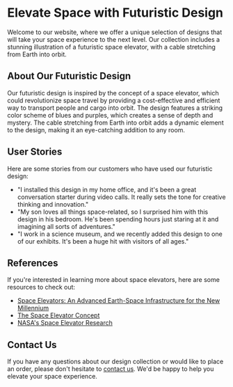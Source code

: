 <!--font:Poppins-->

# Elevate Space with Futuristic Design

Welcome to our website, where we offer a unique selection of designs that will take your space experience to the next level. Our collection includes a stunning illustration of a futuristic space elevator, with a cable stretching from Earth into orbit.

## About Our Futuristic Design

Our futuristic design is inspired by the concept of a space elevator, which could revolutionize space travel by providing a cost-effective and efficient way to transport people and cargo into orbit. The design features a striking color scheme of blues and purples, which creates a sense of depth and mystery. The cable stretching from Earth into orbit adds a dynamic element to the design, making it an eye-catching addition to any room.

## User Stories

Here are some stories from our customers who have used our futuristic design:

- "I installed this design in my home office, and it's been a great conversation starter during video calls. It really sets the tone for creative thinking and innovation."
- "My son loves all things space-related, so I surprised him with this design in his bedroom. He's been spending hours just staring at it and imagining all sorts of adventures."
- "I work in a science museum, and we recently added this design to one of our exhibits. It's been a huge hit with visitors of all ages."

## References

If you're interested in learning more about space elevators, here are some resources to check out:

- [Space Elevators: An Advanced Earth-Space Infrastructure for the New Millennium](#)
- [The Space Elevator Concept](#)
- [NASA's Space Elevator Research](#)

## Contact Us

If you have any questions about our design collection or would like to place an order, please don't hesitate to [contact us](#). We'd be happy to help you elevate your space experience.

<!--

Write me content for website with wallpaper which alt text is:

"An illustration of a futuristic space elevator, with a cable stretching from Earth into orbit."

The name/title of the page should not be 1:1 copy of the alt text but rather a real content of the website which is using this wallpaper.

- Use markdown format 
- Start with heading
- Heading should be short and concise
- The content should look like a real website 
- The website should not be about the wallpaper, wallpaper is just a related background
- Heading should be contain work "wallpaper" or "background"
- Include real sections like references, contact, user stories, etc. use things relevant to the page purpose.
- Feel free to use structure like headings, bullets, numbering, blockquotes, paragraphs, horizontal lines, etc.
- You can use formatting like bold or _italic_
- You can include UTF-8 emojis
- Links should be only #hash anchors (and you can refer to the document itself)
- Do not include images


---


# Elevate Your Space Experience with a Futuristic Wallpaper

Welcome to our website, where we offer a unique selection of wallpapers that will take your space experience to the next level. Our collection includes a stunning illustration of a futuristic space elevator, with a cable stretching from Earth into orbit.

## About Our Futuristic Wallpaper

Our futuristic wallpaper is designed to spark your imagination and transport you to a world beyond our own. The illustration depicts a space elevator, a theoretical concept that could revolutionize space travel by providing a cost-effective and efficient way to transport people and cargo into orbit.

The wallpaper features a striking color scheme of blues and purples, which creates a sense of depth and mystery. The cable stretching from Earth into orbit adds a dynamic element to the design, making it an eye-catching addition to any room.

## User Stories

Here are some stories from our customers who have used our futuristic wallpaper:

- "I installed this wallpaper in my home office, and it's been a great conversation starter during video calls. It really sets the tone for creative thinking and innovation."
- "My son loves all things space-related, so I surprised him with this wallpaper in his bedroom. He's been spending hours just staring at it and imagining all sorts of adventures."
- "I work in a science museum, and we recently added this wallpaper to one of our exhibits. It's been a huge hit with visitors of all ages."

## References

If you're interested in learning more about space elevators, here are some resources to check out:

- [Space Elevators: An Advanced Earth-Space Infrastructure for the New Millennium](#)
- [The Space Elevator Concept](#)
- [NASA's Space Elevator Research](#)

## Contact Us

If you have any questions about our wallpaper collection or would like to place an order, please don't hesitate to [contact us](#). We'd be happy to help you elevate your space experience.


---


Heading should not include word "wallpaper". The website should not be about the wallpaper itself, wallpaper is just a related background, rewrite whole content.


---


# Elevate Your Space Experience with Futuristic Design

Welcome to our website, where we offer a unique selection of designs that will take your space experience to the next level. Our collection includes a stunning illustration of a futuristic space elevator, with a cable stretching from Earth into orbit.

## About Our Futuristic Design

Our futuristic design is inspired by the concept of a space elevator, which could revolutionize space travel by providing a cost-effective and efficient way to transport people and cargo into orbit. The design features a striking color scheme of blues and purples, which creates a sense of depth and mystery. The cable stretching from Earth into orbit adds a dynamic element to the design, making it an eye-catching addition to any room.

## User Stories

Here are some stories from our customers who have used our futuristic design:

- "I installed this design in my home office, and it's been a great conversation starter during video calls. It really sets the tone for creative thinking and innovation."
- "My son loves all things space-related, so I surprised him with this design in his bedroom. He's been spending hours just staring at it and imagining all sorts of adventures."
- "I work in a science museum, and we recently added this design to one of our exhibits. It's been a huge hit with visitors of all ages."

## References

If you're interested in learning more about space elevators, here are some resources to check out:

- [Space Elevators: An Advanced Earth-Space Infrastructure for the New Millennium](#)
- [The Space Elevator Concept](#)
- [NASA's Space Elevator Research](#)

## Contact Us

If you have any questions about our design collection or would like to place an order, please don't hesitate to [contact us](#). We'd be happy to help you elevate your space experience.


---


Write me a Google font which is best fitting for the website.

Pick from the list:
- Raleway
- Futura
- IBM Plex Sans
- Lobster
- Cormorant Garamond
- Cinzel
- Roboto
- Poppins
- Playfair Display
- Exo 2
- Cinzel Decorative
- Alegreya
- Montserrat
- Creepster
- Barlow Condensed
- Dancing Script
- Cabin
- Open Sans
- Great Vibes
- Orbitron
- Lato
- Inter


Write just the font name nothing else.


---


Poppins

-->
